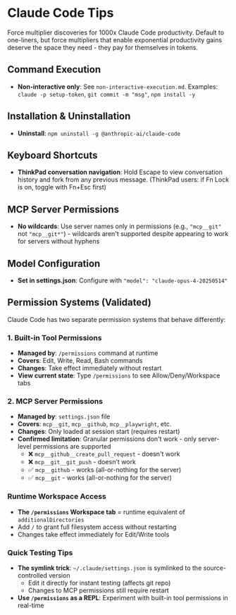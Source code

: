 # Claude Code Tips

Force multiplier discoveries for 1000x Claude Code productivity. Default to one-liners, but force multipliers that enable exponential productivity gains deserve the space they need - they pay for themselves in tokens.

## Command Execution

- **Non-interactive only**: See `non-interactive-execution.md`. Examples: `claude -p setup-token`, `git commit -m "msg"`, `npm install -y`

## Installation & Uninstallation

- **Uninstall**: `npm uninstall -g @anthropic-ai/claude-code`

## Keyboard Shortcuts

- **ThinkPad conversation navigation**: Hold Escape to view conversation history and fork from any previous message. (ThinkPad users: if Fn Lock is on, toggle with Fn+Esc first)

## MCP Server Permissions

- **No wildcards**: Use server names only in permissions (e.g., `"mcp__git"` not `"mcp__git*"`) - wildcards aren't supported despite appearing to work for servers without hyphens

## Model Configuration

- **Set in settings.json**: Configure with `"model": "claude-opus-4-20250514"`

## Permission Systems (Validated)

Claude Code has two separate permission systems that behave differently:

### 1. Built-in Tool Permissions
- **Managed by**: `/permissions` command at runtime
- **Covers**: Edit, Write, Read, Bash commands
- **Changes**: Take effect immediately without restart
- **View current state**: Type `/permissions` to see Allow/Deny/Workspace tabs

### 2. MCP Server Permissions  
- **Managed by**: `settings.json` file
- **Covers**: `mcp__git`, `mcp__github`, `mcp__playwright`, etc.
- **Changes**: Only loaded at session start (requires restart)
- **Confirmed limitation**: Granular permissions don't work - only server-level permissions are supported
  - ❌ `mcp__github__create_pull_request` - doesn't work
  - ❌ `mcp__git__git_push` - doesn't work  
  - ✅ `mcp__github` - works (all-or-nothing for the server)
  - ✅ `mcp__git` - works (all-or-nothing for the server)

### Runtime Workspace Access
- **The `/permissions` Workspace tab** = runtime equivalent of `additionalDirectories`
- Add `/` to grant full filesystem access without restarting
- Changes take effect immediately for Edit/Write tools

### Quick Testing Tips
- **The symlink trick**: `~/.claude/settings.json` is symlinked to the source-controlled version
  - Edit it directly for instant testing (affects git repo)
  - Changes to MCP permissions still require restart
- **Use `/permissions` as a REPL**: Experiment with built-in tool permissions in real-time